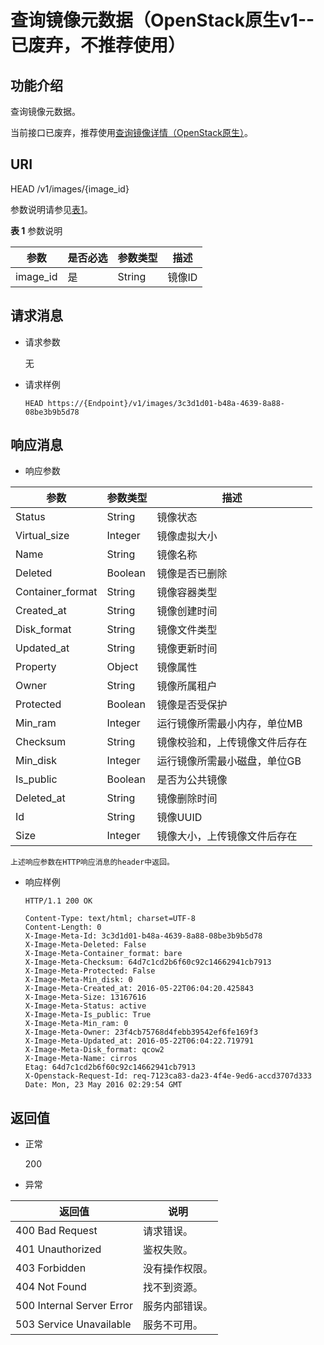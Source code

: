 # 查询镜像元数据（OpenStack原生v1--已废弃，不推荐使用）<a name="ims_03_0709"></a>

## 功能介绍<a name="section6658307515228"></a>

查询镜像元数据。

当前接口已废弃，推荐使用[查询镜像详情（OpenStack原生）](查询镜像详情（OpenStack原生）.md)。

## URI<a name="section1935356215228"></a>

HEAD /v1/images/\{image\_id\}

参数说明请参见[表1](#table27262282)。

**表 1**  参数说明

|参数|是否必选|参数类型|描述|
|--|--|--|--|
|image_id|是|String|镜像ID|


## 请求消息<a name="section6467246815228"></a>

-   请求参数

    无

-   请求样例

    ```
    HEAD https://{Endpoint}/v1/images/3c3d1d01-b48a-4639-8a88-08be3b9b5d78
    ```


## 响应消息<a name="section1674295515228"></a>

-   响应参数

|参数|参数类型|描述|
|--|--|--|
|Status|String|镜像状态|
|Virtual_size|Integer|镜像虚拟大小|
|Name|String|镜像名称|
|Deleted|Boolean|镜像是否已删除|
|Container_format|String|镜像容器类型|
|Created_at|String|镜像创建时间|
|Disk_format|String|镜像文件类型|
|Updated_at|String|镜像更新时间|
|Property|Object|镜像属性|
|Owner|String|镜像所属租户|
|Protected|Boolean|镜像是否受保护|
|Min_ram|Integer|运行镜像所需最小内存，单位MB|
|Checksum|String|镜像校验和，上传镜像文件后存在|
|Min_disk|Integer|运行镜像所需最小磁盘，单位GB|
|Is_public|Boolean|是否为公共镜像|
|Deleted_at|String|镜像删除时间|
|Id|String|镜像UUID|
|Size|Integer|镜像大小，上传镜像文件后存在|


    上述响应参数在HTTP响应消息的header中返回。

-   响应样例

    ```
    HTTP/1.1 200 OK
    ```

    ```
    Content-Type: text/html; charset=UTF-8
    Content-Length: 0
    X-Image-Meta-Id: 3c3d1d01-b48a-4639-8a88-08be3b9b5d78
    X-Image-Meta-Deleted: False
    X-Image-Meta-Container_format: bare
    X-Image-Meta-Checksum: 64d7c1cd2b6f60c92c14662941cb7913
    X-Image-Meta-Protected: False
    X-Image-Meta-Min_disk: 0
    X-Image-Meta-Created_at: 2016-05-22T06:04:20.425843
    X-Image-Meta-Size: 13167616
    X-Image-Meta-Status: active
    X-Image-Meta-Is_public: True
    X-Image-Meta-Min_ram: 0
    X-Image-Meta-Owner: 23f4cb75768d4febb39542ef6fe169f3
    X-Image-Meta-Updated_at: 2016-05-22T06:04:22.719791
    X-Image-Meta-Disk_format: qcow2
    X-Image-Meta-Name: cirros
    Etag: 64d7c1cd2b6f60c92c14662941cb7913
    X-Openstack-Request-Id: req-7123ca83-da23-4f4e-9ed6-accd3707d333
    Date: Mon, 23 May 2016 02:29:54 GMT
    ```


## 返回值<a name="section6571722315228"></a>

-   正常

    200

-   异常

|返回值|说明|
|--|--|
|400 Bad Request|请求错误。|
|401 Unauthorized|鉴权失败。|
|403 Forbidden|没有操作权限。|
|404 Not Found|找不到资源。|
|500 Internal Server Error|服务内部错误。|
|503 Service Unavailable|服务不可用。|



